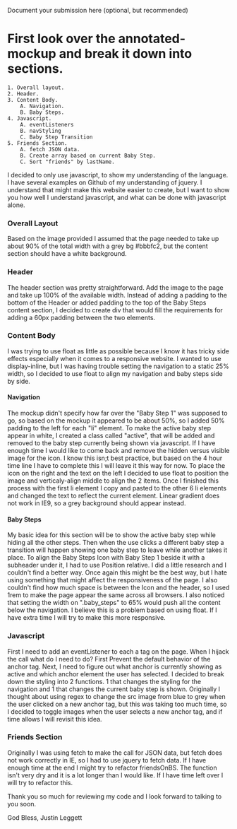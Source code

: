 Document your submission here (optional, but recommended)


# First look over the annotated-mockup and break it down into sections. 
    1. Overall layout.
    2. Header.
    3. Content Body.
        A. Navigation.
        B. Baby Steps.
    4. Javascript.
        A. eventListeners
        B. navStyling
        C. Baby Step Transition
    5. Friends Section.
        A. fetch JSON data.  
        B. Create array based on current Baby Step.
        C. Sort "friends" by lastName.
    
I decided to only use javascript, to show my understanding of the language. I have several examples on Github of my understanding of jquery. I understand that might make this website easier to create, but I want to show you how well I understand javascript, and what can be done with javascript alone.
    
### Overall Layout 

Based on the image provided I assumed that the page needed to take up about 90% of the total width with a grey bg #bbbfc2, but the content section should have a white background.

### Header

The header section was pretty straightforward. Add the image to the page and take up 100% of the available width. Instead of adding a padding to the bottom of the Header or added padding to the top of the Baby Steps content section, I decided to create div that would fill the requirements for adding a 60px padding between the two elements. 

### Content Body

I was trying to use float as little as possible because I know it has tricky side effects especially when it comes to a responsive website. I wanted to use display-inline, but I was having trouble setting the navigation to a static 25% width, so I decided to use float to align my navigation and baby steps side by side.

#### Navigation

The mockup didn't specify how far over the "Baby Step 1" was supposed to go, so based on the mockup it appeared to be about 50%, so I added 50% padding to the left for each "li" element. To make the active baby step appear in white, I created a class called "active", that will be added and removed to the baby step currently being shown via javascript. If I have enough time I would like to come back and remove the hidden versus visible image for the icon. I know this isn;t best practice, but based on the 4 hour time line I have to complete this I will leave it this way for now. To place the icon on the right and the text on the left I decided to use float to position the image and verticaly-align middle to align the 2 items. Once I finished this process with the first li element I copy and pasted to the other 6 li elements and changed the text to reflect the current element. Linear gradient does not work in IE9, so a grey background should appear instead.

#### Baby Steps

My basic idea for this section will be to show the active baby step while hiding all the other steps. Then when the use clicks a different baby step a transition will happen showing one baby step to leave while another takes it place. To align the Baby Steps Icon with Baby Step 1 beside it with a subheader under it, I had to use Position relative. I did a little research and I couldn't find a better way. Once again this might be the best way, but I hate using something that might affect the responsiveness of the page. I also couldn't find how much space is between the Icon and the header, so I used 1rem to make the page appear the same across all browsers. I also noticed that setting the width on ".baby_steps" to 65% would push all the content below the navigation. I believe this is a problem based on using float. If I have extra time I will try to make this more responsive. 

### Javascript

First I need to add an eventListener to each a tag on the page. When I hijack the call what do I need to do? First Prevent the default behavior of the anchor tag. Next, I need to figure out what anchor is currently showing as active and which anchor element the user has selected. I decided to break down the styling into 2 functions. 1 that changes the styling for the navigation and 1 that changes the current baby step is shown. Originally I thought about using regex to change the src image from blue to grey when the user clicked on a new anchor tag, but this was taking too much time, so I decided to toggle images when the user selects a new anchor tag, and if time allows I will revisit this idea. 

### Friends Section

Originally I was using fetch to make the call for JSON data, but fetch does not work correctly in IE, so I had to use jquery to fetch data. If I have enough time at the end I might try to refactor friendsOnBS. The function isn't very dry and it is a lot longer than I would like. If I have time left over I will try to refactor this.

Thank you so much for reviewing my code and I look forward to talking to you soon. 

God Bless,
Justin Leggett